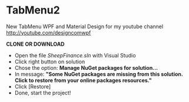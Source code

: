 # TabMenu2
New TabMenu WPF and Material Design for my youtube channel http://youtube.com/designcomwpf

**CLONE OR DOWNLOAD**
* Open the file _SheepFinance.sln_ with Visual Studio
* Click right button on solution
* Chose the option: **Manage NuGet packages for solution...**
* In message: **"Some NuGet packages are missing from this solution. Click to restore from your online packages resources."**
* Click [Restore]
* Done, start the project!
